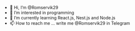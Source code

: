 - 👋 Hi, I’m @Romservik29
- 👀 I’m interested in programming
- 🌱 I’m currently learning React.js, Nest.js and Node.js
- 📫 How to reach me ... write me @Romservik29 in Telegram

<!---
Romservik29/Romservik29 is a ✨ special ✨ repository because its `README.md` (this file) appears on your GitHub profile.
You can click the Preview link to take a look at your changes.
--->

